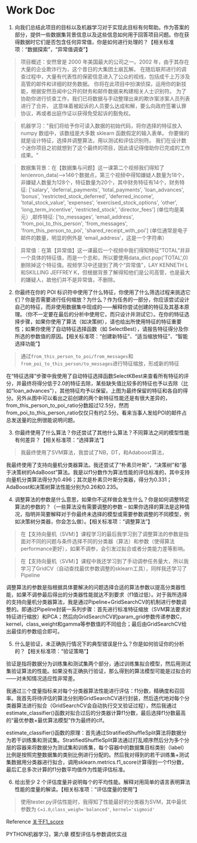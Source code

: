 # Work Doc

1. 向我们总结此项目的目标以及机器学习对于实现此目标有何帮助。作为答案的部分，提供一些数据集背景信息以及这些信息如何用于回答项目问题。你在获得数据时它们是否包含任何异常值，你是如何进行处理的？【相关标准项：“数据探索”，“异常值调查”】

> 项目概述：安然曾是 2000 年美国最大的公司之一。2002 年，由于其存在大量的企业欺诈行为，这个昔日的大集团土崩瓦解。 在随后联邦进行的调查过程中，大量有代表性的保密信息进入了公众的视线，包括成千上万涉及高管的邮件和详细的财务数据。 你将在此项目中扮演侦探，运用你的新技能，根据安然丑闻中公开的财务和邮件数据来构建相关人士识别符。 为了协助你进行侦查工作，我们已将数据与手动整理出来的欺诈案涉案人员列表进行了合并， 这意味着被起诉的人员要么达成和解，要么向政府签署认罪协议，再或者出庭作证以获得免受起诉的豁免权。

> 机器学习："我们将给予你可读入数据的初始代码，将你选择的特征放入 numpy 数组中，该数组是大多数 sklearn 函数假定的输入表单。 你要做的就是设计特征，选择并调整算法，用以测试和评估识别符。 我们在设计数个迷你项目之初就想到了这个最终的项目，因此请记得借助你已完成的工作成果。"

> 数据集背景：在【数据集与问题】这一课第二个视频我们得知了len(enron_data)-->146个数据点，第三个视频中得知嫌疑人数量为18个，非嫌疑人数量为128个，特征数量为20个，其中财务特征有14个，财务特征: \['salary', 'deferral_payments', 'total_payments', 'loan_advances', 'bonus', 'restricted_stock_deferred', 'deferred_income', 'total_stock_value', 'expenses', 'exercised_stock_options', 'other', 'long_term_incentive', 'restricted_stock', 'director_fees'] (单位均是美元）,邮件特征: \['to_messages', 'email_address', 'from_poi_to_this_person', 'from_messages', 'from_this_person_to_poi', 'shared_receipt_with_poi'] (单位通常是电子邮件的数量，明显的例外是 ‘email_address’，这是一个字符串）

> 异常值：在第【异常值】这一课最后一个视频中我们得知特征“TOTAL”并非一个具体的特征值，而是一个总和，所以要使用data_dict.pop('TOTAL',0)删除掉这个特征值。视频学习中还提到了两个“异常值”，LAY KENNETH L和SKILLING JEFFREY K，但根据背景了解得知他们是公司高管，也是最大的嫌疑人，故他们并不是异常值，不删除。


2. 你最终在你的 POI 标识符中使用了什么特征，你使用了什么筛选过程来挑选它们？你是否需要进行任何缩放？为什么？作为任务的一部分，你应该尝试设计自己的特征，而非使用数据集中现成的——解释你尝试创建的特征及其基本原理。（你不一定要在最后的分析中使用它，而只设计并测试它）。在你的特征选择步骤，如果你使用了算法（如决策树），请也给出所使用特征的特征重要性；如果你使用了自动特征选择函数（如 SelectBest），请报告特征得分及你所选的参数值的原因。【相关标准项：“创建新特征”、“适当缩放特征”、“智能选择功能”】

> 通过`from_this_person_to_poi/from_messages`和`from_poi_to_this_person/to_messages`进行特征缩放，形成新的特征

在“特征选择”步骤中我使用了自动特征选择函数SelectKBest来查看所有特征的评分，并最终将得分低于2.0的特征去除，某些缺失值比较多的特征也予以去除（比如“loan_advances”），其他特征均予以保留。上图为最终保留的特征和各自的得分。另外从图中可以看出之前创建的两个新特征性能还是有很大差异的，from_this_person_to_poi_ratio分数超过12.5分，然而from_poi_to_this_person_ratio仅仅只有约2.5分。看来当事人发给POI的邮件占总发送量的比例很能说明问题。


3. 你最终使用了什么算法？你还尝试了其他什么算法？不同算法之间的模型性能有何差异？【相关标准项：“选择算法”】
> 我最终使用了SVM算法，我尝试了NB，DT，和Adaboost算法，

我最终使用了支持向量机分类器算法。我还尝试了“朴素贝叶斯”，“决策树”和“基于决策树的AdaBoost”算法。我是以f1分数作为算法性能的评估标准的，其中支持向量机分类算法得分为0.496；其次是朴素贝叶斯分类器，得分为0.331；AdaBoost和决策树算法性能分别为0.26和0.235。

4. 调整算法的参数是什么意思，如果你不这样做会发生什么？你是如何调整特定算法的参数的？（一些算法没有需要调整的参数 – 如果你选择的算法是这种情况，指明并简要解释对于你最终未选择的模型或需要参数调整的不同模型，例如决策树分类器，你会怎么做）。【相关标准项：“调整算法”】
> 在【支持向量机（SVM）】课程学习的最后我学习到了调整算法的参数是指面对不同的问题与条件选择不同的分类器（算法）和参数（使得算法performance更好），如果不调参，会引发过拟合或者分类能力差等影响。

> 在【支持向量机（SVM）】课程中我还学习到了手动调参任务量大，所以我学习了GridCV（自动查找最优参数调整的sklearn工具），同样我还学习了Pipeline

调整算法的参数是指根据具体要解决的问题选择合适的算法参数以提高分类器性能，如果不调参最后得出的分类器性能就达不到要求（f1值过低）。对于我所选择的支持向量机分类器算法，我是通过Pipeline+GridSearchCV的机制进行参数调整的。即通过Pipeline封装一系列步骤：首先进行标准特征缩放（SVM算法要求对特征进行缩放）和PCA；然后向GridSearchCV的param_grid参数传递参数C，kernel，class_weight和gamma等参数值的不同组合；最后由GridSearchCV给出最佳的参数组合即可。

5. 什么是验证，未正确执行情况下的典型错误是什么？你是如何验证你的分析的？【相关标准项：“验证策略”】
>

验证是指将数据分为训练集和测试集两个部分，通过训练集拟合模型，然后用测试集验证算法的性能。如果没有正确执行验证，那么得到的算法模型可能是过拟合的——对未知情况适应性非常差。

我通过三个度量指标来对每个分类器算法性能进行评估：f1分数，精确度和召回率。我首先将待评估的算法分别用GridSearchCV进行封装，然后迭代地对每个分类器算法进行拟合（GridSearchCV会自动执行交叉验证过程），然后我通过estimate_classifier()函数对拟合过后的分类器计算f1分数，最后选择f1分数最高的“最优参数+最优算法模型”作为最终的clf。

estimate_classifier()函数的原理：首先通过StratifiedShuffleSplit算法将数据分为若干训练集和测试集。StratifiedShuffleSplit算法通过打乱顺序然后分为多个分层的容器来将数据分为测试集和训练集，每个容器中的数据集目标类别（label）比例是按照完整数据集的类别比例进行分配的。然后我对得到的若干训练集+测试集数据用分类器进行拟合，调用sklearn.metrics.f1_score计算得到一个f1分数，最后汇总多次计算的f1分数平均值作为性能评估标准。

6. 给出至少 2 个评估度量并说明每个的平均性能。解释对用简单的语言表明算法性能的度量的解读。【相关标准项：“评估度量的使用”】
> 使用tester.py评估性能时，我得知了性能最好的分类器为SVM，其中最优参数为 `C=1.0`,`class_weigh='balanced'`, `kernel='sigmoid'`


Reference
[关于F1_score](http://blog.csdn.net/simplelovecs/article/details/50520602)

PYTHON机器学习，第六章 模型评估与参数调优实战
